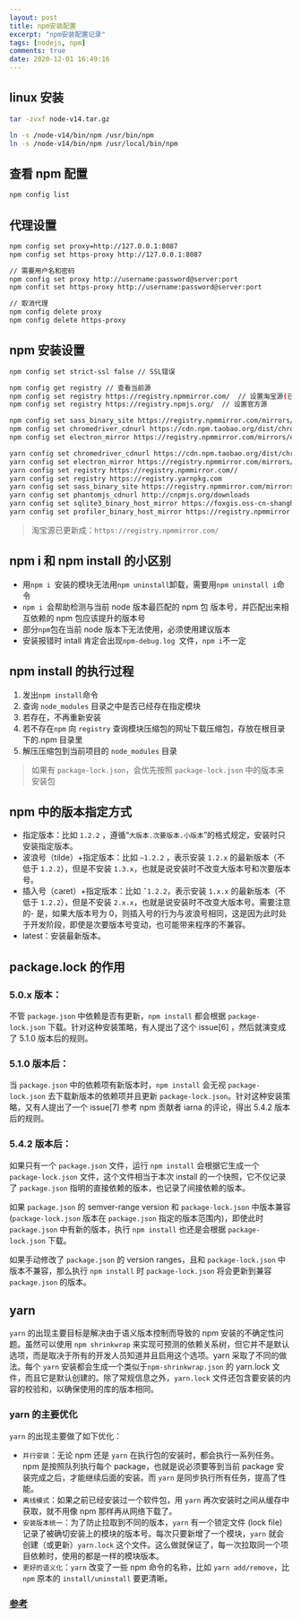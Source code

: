 ```yaml
---
layout: post
title: npm安装配置
excerpt: "npm安装配置记录"
tags: [nodejs, npm]
comments: true
date: 2020-12-01 16:49:16
---
```


## linux 安装

```bash
tar -zvxf node-v14.tar.gz

ln -s /node-v14/bin/npm /usr/bin/npm
ln -s /node-v14/bin/npm /usr/local/bin/npm
```

## 查看 npm 配置

```bash
npm config list
```

## 代理设置

```bash
npm config set proxy=http://127.0.0.1:8087
npm config set https-proxy http://127.0.0.1:8087

// 需要用户名和密码
npm config set proxy http://username:password@server:port
npm confit set https-proxy http://username:password@server:port

// 取消代理
npm config delete proxy
npm config delete https-proxy
```

## npm 安装设置

```bash
npm config set strict-ssl false // SSL错误

npm config get registry // 查看当前源
npm config set registry https://registry.npmmirror.com/  // 设置淘宝源(已更新)
npm config set registry https://registry.npmjs.org/  // 设置官方源

npm config set sass_binary_site https://registry.npmmirror.com/mirrors/node-sass/
npm config set chromedriver_cdnurl https://cdn.npm.taobao.org/dist/chromedriver
npm config set electron_mirror https://registry.npmmirror.com/mirrors/electron/

yarn config set chromedriver_cdnurl https://cdn.npm.taobao.org/dist/chromedriver
yarn config set electron_mirror https://registry.npmmirror.com/mirrors/electron/
yarn config set registry https://registry.npmmirror.com//
yarn config set registry https://registry.yarnpkg.com
yarn config set sass_binary_site https://registry.npmmirror.com/mirrors/node-sass/
yarn config set phantomjs_cdnurl http://cnpmjs.org/downloads
yarn config set sqlite3_binary_host_mirror https://foxgis.oss-cn-shanghai.aliyuncs.com/
yarn config set profiler_binary_host_mirror https://registry.npmmirror.com/mirrors/node-inspector/

```

> 淘宝源已更新成：`https://registry.npmmirror.com/`

## npm i 和 npm install 的小区别

- 用`npm i `安装的模块无法用`npm uninstall`卸载，需要用`npm uninstall i`命令
- `npm i `会帮助检测与当前 node 版本最匹配的 npm 包 版本号，并匹配出来相互依赖的 npm 包应该提升的版本号
- 部分`npm`包在当前 node 版本下无法使用，必须使用建议版本
- 安装报错时 intall 肯定会出现`npm-debug.log `文件，`npm i`不一定

## npm install 的执行过程

1. 发出`npm install`命令
2. 查询 `node_modules` 目录之中是否已经存在指定模块
3. 若存在，不再重新安装
4. 若不存在`npm` 向 `registry` 查询模块压缩包的网址下载压缩包，存放在根目录下的.npm 目录里
5. 解压压缩包到当前项目的 `node_modules` 目录

> 如果有 `package-lock.json`，会优先按照 `package-lock.json` 中的版本来安装包

## npm 中的版本指定方式

- 指定版本：比如 `1.2.2` ，遵循“`大版本.次要版本.小版本`”的格式规定，安装时只安装指定版本。
- 波浪号（tilde）+指定版本：比如 `~1.2.2` ，表示安装 `1.2.x` 的最新版本（不低于 `1.2.2`），但是不安装 `1.3.x`，也就是说安装时不改变大版本号和次要版本号。
- 插入号（caret）+指定版本：比如 `ˆ1.2.2`，表示安装 `1.x.x` 的最新版本（不低于 `1.2.2`），但是不安装 `2.x.x`，也就是说安装时不改变大版本号。需要注意的- 是，如果大版本号为 0，则插入号的行为与波浪号相同，这是因为此时处于开发阶段，即使是次要版本号变动，也可能带来程序的不兼容。
- latest：安装最新版本。

## package.lock 的作用

### 5.0.x 版本：

不管 `package.json` 中依赖是否有更新，`npm install` 都会根据 `package-lock.json` 下载。针对这种安装策略，有人提出了这个 issue[6] ，然后就演变成了 5.1.0 版本后的规则。

### 5.1.0 版本后：

当 `package.json` 中的依赖项有新版本时，`npm install` 会无视 `package-lock.json` 去下载新版本的依赖项并且更新 `package-lock.json`。针对这种安装策略，又有人提出了一个 issue[7] 参考 npm 贡献者 iarna 的评论，得出 5.4.2 版本后的规则。

### 5.4.2 版本后：

如果只有一个 `package.json` 文件，运行 `npm install` 会根据它生成一个 `package-lock.json` 文件，这个文件相当于本次 install 的一个快照，它不仅记录了 `package.json` 指明的直接依赖的版本，也记录了间接依赖的版本。

如果 `package.json` 的 semver-range version 和 `package-lock.json` 中版本兼容(`package-lock.json` 版本在 `package.json` 指定的版本范围内)，即使此时 `package.json` 中有新的版本，执行 `npm install` 也还是会根据 `package-lock.json` 下载。

如果手动修改了 `package.json` 的 version ranges，且和 `package-lock.json` 中版本不兼容，那么执行 `npm install` 时 `package-lock.json` 将会更新到兼容 `package.json` 的版本。

## yarn

`yarn` 的出现主要目标是解决由于语义版本控制而导致的 npm 安装的不确定性问题。虽然可以使用 `npm shrinkwrap` 来实现可预测的依赖关系树，但它并不是默认选项，而是取决于所有的开发人员知道并且启用这个选项。yarn 采取了不同的做法。每个 `yarn` 安装都会生成一个类似于`npm-shrinkwrap.json` 的 yarn.lock 文件，而且它是默认创建的。除了常规信息之外，`yarn.lock` 文件还包含要安装的内容的校验和，以确保使用的库的版本相同。

### yarn 的主要优化

`yarn` 的出现主要做了如下优化：

- `并行安装`：无论 npm 还是 `yarn` 在执行包的安装时，都会执行一系列任务。npm 是按照队列执行每个 package，也就是说必须要等到当前 package 安装完成之后，才能继续后面的安装。而 `yarn` 是同步执行所有任务，提高了性能。
- `离线模式`：如果之前已经安装过一个软件包，用 `yarn` 再次安装时之间从缓存中获取，就不用像 npm 那样再从网络下载了。
- `安装版本统一`：为了防止拉取到不同的版本，`yarn` 有一个锁定文件 (lock file) 记录了被确切安装上的模块的版本号。每次只要新增了一个模块，`yarn` 就会创建（或更新）`yarn.lock` 这个文件。这么做就保证了，每一次拉取同一个项目依赖时，使用的都是一样的模块版本。
- `更好的语义化`：`yarn` 改变了一些 npm 命令的名称，比如 `yarn add/remove`，比 `npm` 原本的 `install/uninstall` 要更清晰。

### [参考](https://mp.weixin.qq.com/s/LfYHSiTSNjDndvzRNTU_sA)
